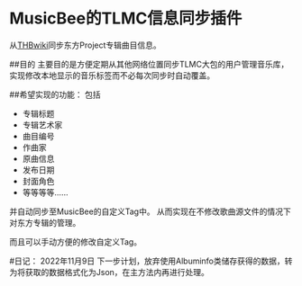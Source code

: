 ﻿# MusicBee的TLMC信息同步插件

从[THBwiki](https://thwiki.cc/)同步东方Project专辑曲目信息。
 
##目的
主要目的是方便定期从其他网络位置同步TLMC大包的用户管理音乐库，实现修改本地显示的音乐标签而不必每次同步时自动覆盖。


##希望实现的功能：
包括
 - 专辑标题
 - 专辑艺术家
 - 曲目编号
 - 作曲家
 - 原曲信息
 - 发布日期
 - 封面角色
 - 等等等等……

 并自动同步至MusicBee的自定义Tag中。
 从而实现在不修改歌曲源文件的情况下对东方专辑的管理。

 而且可以手动方便的修改自定义Tag。

 #日记：
 2022年11月9日 下一步计划，放弃使用Albuminfo类储存获得的数据，转为将获取的数据格式化为Json，在主方法内再进行处理。